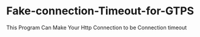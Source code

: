 # Fake-connection-Timeout-for-GTPS
This Program Can Make Your Http Connection to be Connection timeout
